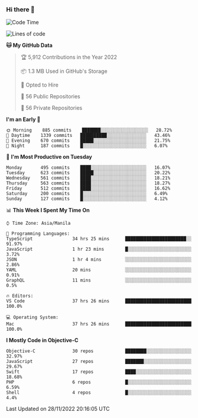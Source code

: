 ### Hi there 👋

<!--START_SECTION:waka-->
![Code Time](http://img.shields.io/badge/Code%20Time-3%2C428%20hrs%206%20mins-blue)

![Lines of code](https://img.shields.io/badge/From%20Hello%20World%20I%27ve%20Written-2%20Million%20lines%20of%20code-blue)

**🐱 My GitHub Data** 

> 🏆 5,912 Contributions in the Year 2022
 > 
> 📦 1.3 MB Used in GitHub's Storage 
 > 
> 💼 Opted to Hire
 > 
> 📜 56 Public Repositories 
 > 
> 🔑 56 Private Repositories  
 > 
**I'm an Early 🐤** 

```text
🌞 Morning    885 commits    ███████░░░░░░░░░░░░░░░░░░   28.72% 
🌆 Daytime    1339 commits   ██████████░░░░░░░░░░░░░░░   43.46% 
🌃 Evening    670 commits    █████░░░░░░░░░░░░░░░░░░░░   21.75% 
🌙 Night      187 commits    █░░░░░░░░░░░░░░░░░░░░░░░░   6.07%

```
📅 **I'm Most Productive on Tuesday** 

```text
Monday       495 commits    ████░░░░░░░░░░░░░░░░░░░░░   16.07% 
Tuesday      623 commits    █████░░░░░░░░░░░░░░░░░░░░   20.22% 
Wednesday    561 commits    ████░░░░░░░░░░░░░░░░░░░░░   18.21% 
Thursday     563 commits    ████░░░░░░░░░░░░░░░░░░░░░   18.27% 
Friday       512 commits    ████░░░░░░░░░░░░░░░░░░░░░   16.62% 
Saturday     200 commits    █░░░░░░░░░░░░░░░░░░░░░░░░   6.49% 
Sunday       127 commits    █░░░░░░░░░░░░░░░░░░░░░░░░   4.12%

```


📊 **This Week I Spent My Time On** 

```text
⌚︎ Time Zone: Asia/Manila

💬 Programming Languages: 
TypeScript               34 hrs 25 mins      ███████████████████████░░   91.97% 
JavaScript               1 hr 23 mins        █░░░░░░░░░░░░░░░░░░░░░░░░   3.72% 
JSON                     1 hr 4 mins         ░░░░░░░░░░░░░░░░░░░░░░░░░   2.86% 
YAML                     20 mins             ░░░░░░░░░░░░░░░░░░░░░░░░░   0.91% 
GraphQL                  11 mins             ░░░░░░░░░░░░░░░░░░░░░░░░░   0.5%

🔥 Editors: 
VS Code                  37 hrs 26 mins      █████████████████████████   100.0%

💻 Operating System: 
Mac                      37 hrs 26 mins      █████████████████████████   100.0%

```

**I Mostly Code in Objective-C** 

```text
Objective-C              30 repos            ████████░░░░░░░░░░░░░░░░░   32.97% 
JavaScript               27 repos            ███████░░░░░░░░░░░░░░░░░░   29.67% 
Swift                    17 repos            ████░░░░░░░░░░░░░░░░░░░░░   18.68% 
PHP                      6 repos             █░░░░░░░░░░░░░░░░░░░░░░░░   6.59% 
Shell                    4 repos             █░░░░░░░░░░░░░░░░░░░░░░░░   4.4%

```



 Last Updated on 28/11/2022 20:16:05 UTC
<!--END_SECTION:waka-->


<!--
**rad182/rad182** is a ✨ _special_ ✨ repository because its `README.md` (this file) appears on your GitHub profile.

Here are some ideas to get you started:

- 🔭 I’m currently working on ...
- 🌱 I’m currently learning ...
- 👯 I’m looking to collaborate on ...
- 🤔 I’m looking for help with ...
- 💬 Ask me about ...
- 📫 How to reach me: ...
- 😄 Pronouns: ...
- ⚡ Fun fact: ...
-->
